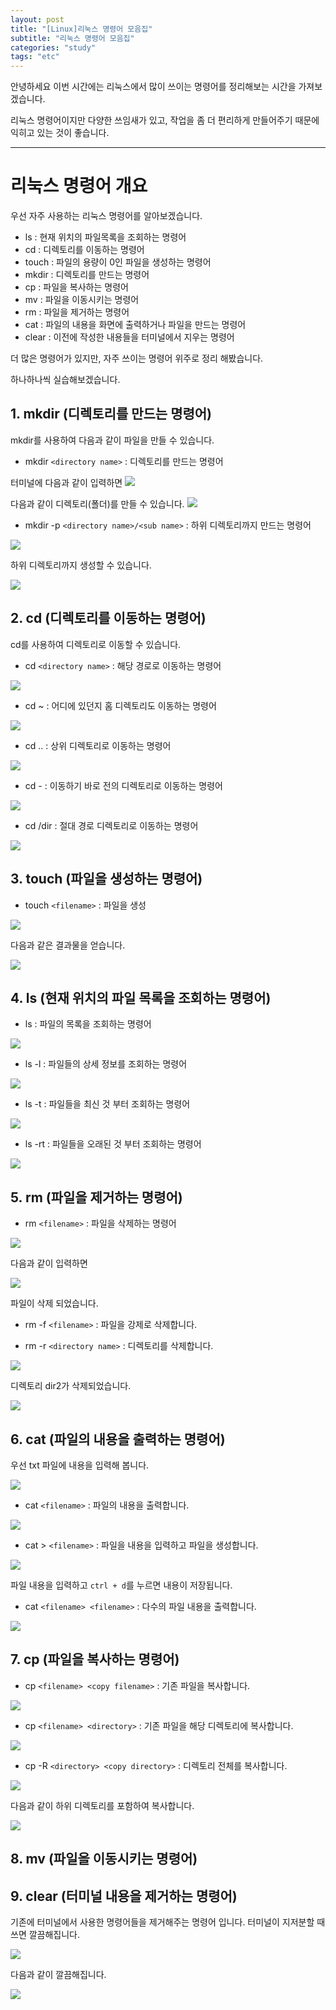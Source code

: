 ```yaml
---
layout: post
title: "[Linux]리눅스 명령어 모음집"
subtitle: "리눅스 명령어 모음집"
categories: "study"
tags: "etc"
---
```


안녕하세요 이번 시간에는 리눅스에서 많이 쓰이는 명령어를 정리해보는 시간을 가져보겠습니다.

리눅스 명령어이지만 다양한 쓰임새가 있고, 작업을 좀 더 편리하게 만들어주기 때문에 익히고 있는 것이 좋습니다.

---

# 리눅스 명령어 개요

우선 자주 사용하는 리눅스 명령어를 알아보겠습니다.

- ls : 현재 위치의 파일목록을 조회하는 명령어
- cd : 디렉토리를 이동하는 명령어
- touch : 파일의 용량이 0인 파일을 생성하는 명령어
- mkdir : 디렉토리를 만드는 명령어
- cp : 파일을 복사하는 명령어
- mv : 파일을 이동시키는 명령어
- rm : 파일을 제거하는 명령어
- cat : 파일의 내용을 화면에 출력하거나 파일을 만드는 명령어
- clear : 이전에 작성한 내용들을 터미널에서 지우는 명령어

더 많은 명령어가 있지만, 자주 쓰이는 명령어 위주로 정리 해봤습니다.

하나하나씩 실습해보겠습니다.

## 1. mkdir (디렉토리를 만드는 명령어)

mkdir를 사용하여 다음과 같이 파일을 만들 수 있습니다.

- mkdir `<directory name>` : 디렉토리를 만드는 명령어

터미널에 다음과 같이 입력하면
![](/assets/img/posts/2020-10-31-16-16-28.png)

다음과 같이 디렉토리(폴더)를 만들 수 있습니다.
![](/assets/img/posts/2020-10-31-16-20-58.png)

- mkdir -p `<directory name>/<sub name>` : 하위 디렉토리까지 만드는 명령어

![](/assets/img/posts/2020-10-31-16-30-45.png)

하위 디렉토리까지 생성할 수 있습니다.

![](/assets/img/posts/2020-10-31-16-31-14.png)

## 2. cd (디렉토리를 이동하는 명령어)

cd를 사용하여 디렉토리로 이동할 수 있습니다.

- cd `<directory name>` : 해당 경로로 이동하는 명령어

![](/assets/img/posts/2020-10-31-16-34-07.png)

- cd ~ : 어디에 있던지 홈 디렉토리도 이동하는 명령어

![](/assets/img/posts/2020-10-31-16-35-47.png)

- cd .. : 상위 디렉토리로 이동하는 명령어

![](/assets/img/posts/2020-10-31-16-36-39.png)

- cd - : 이동하기 바로 전의 디렉토리로 이동하는 명령어

![](/assets/img/posts/2020-10-31-16-37-20.png)

- cd /dir : 절대 경로 디렉토리로 이동하는 명령어

![](/assets/img/posts/2020-10-31-16-39-31.png)

## 3. touch (파일을 생성하는 명령어)

- touch `<filename>` : 파일을 생성

![](/assets/img/posts/2020-10-31-16-44-42.png)

다음과 같은 결과물을 얻습니다.

![](/assets/img/posts/2020-10-31-16-45-01.png)

## 4. ls (현재 위치의 파일 목록을 조회하는 명령어)

- ls : 파일의 목록을 조회하는 명령어

![](/assets/img/posts/2020-10-31-16-46-29.png)

- ls -l : 파일들의 상세 정보를 조회하는 명령어

![](/assets/img/posts/2020-10-31-16-47-03.png)

- ls -t : 파일들을 최신 것 부터 조회하는 명령어

![](/assets/img/posts/2020-10-31-16-47-42.png)

- ls -rt : 파일들을 오래된 것 부터 조회하는 명령어

![](/assets/img/posts/2020-10-31-16-48-09.png)

## 5. rm (파일을 제거하는 명령어)

- rm `<filename>` : 파일을 삭제하는 명령어

![](/assets/img/posts/2020-10-31-16-56-29.png)

다음과 같이 입력하면

![](/assets/img/posts/2020-10-31-16-56-47.png)

파일이 삭제 되었습니다.

- rm -f `<filename>` : 파일을 강제로 삭제합니다.

- rm -r `<directory name>` : 디렉토리를 삭제합니다.

![](/assets/img/posts/2020-10-31-16-58-29.png)

디렉토리 dir2가 삭제되었습니다.

![](/assets/img/posts/2020-10-31-16-58-52.png)

## 6. cat (파일의 내용을 출력하는 명령어)

우선 txt 파일에 내용을 입력해 봅니다.

![](/assets/img/posts/2020-10-31-18-35-00.png)

- cat `<filename>` : 파일의 내용을 출력합니다.

![](/assets/img/posts/2020-10-31-18-35-59.png)

- cat > `<filename>` : 파일을 내용을 입력하고 파일을 생성합니다.

![](/assets/img/posts/2020-10-31-18-38-20.png)

파일 내용을 입력하고 `ctrl + d`를 누르면 내용이 저장됩니다.

- cat `<filename> <filename>` : 다수의 파일 내용을 출력합니다.

![](/assets/img/posts/2020-10-31-18-39-41.png)

## 7. cp (파일을 복사하는 명령어)

- cp `<filename> <copy filename>` : 기존 파일을 복사합니다.

![](/assets/img/posts/2020-10-31-18-42-07.png)

- cp `<filename> <directory>` : 기존 파일을 해당 디렉토리에 복사합니다.

![](/assets/img/posts/2020-10-31-18-47-05.png)

- cp -R `<directory> <copy directory>` : 디렉토리 전체를 복사합니다.

![](/assets/img/posts/2020-10-31-18-43-35.png)

다음과 같이 하위 디렉토리를 포함하여 복사합니다.

![](/assets/img/posts/2020-10-31-18-44-01.png)

## 8. mv (파일을 이동시키는 명령어)

## 9. clear (터미널 내용을 제거하는 명령어)

기존에 터미널에서 사용한 명령어들을 제거해주는 명령어 입니다.
터미널이 지저분할 때 쓰면 깔끔해집니다.

![](/assets/img/posts/2020-10-31-18-49-32.png)

다음과 같이 깔끔해집니다.

![](/assets/img/posts/2020-10-31-18-50-40.png)
